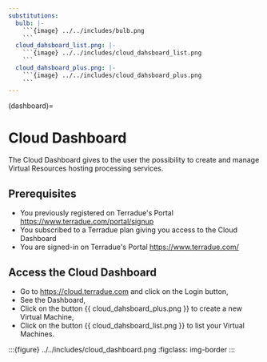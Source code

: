 ```yaml
---
substitutions:
  bulb: |-
    ```{image} ../../includes/bulb.png
    ```
  cloud_dahsboard_list.png: |-
    ```{image} ../../includes/cloud_dahsboard_list.png
    ```
  cloud_dahsboard_plus.png: |-
    ```{image} ../../includes/cloud_dahsboard_plus.png
    ```
---
```


(dashboard)=

# Cloud Dashboard

The Cloud Dashboard gives to the user the possibility to create and manage Virtual Resources hosting processing services.

## Prerequisites

- You previously registered on Terradue's Portal <https://www.terradue.com/portal/signup>
- You subscribed to a Terradue plan giving you access to the Cloud Dashboard
- You are signed-in on Terradue's Portal <https://www.terradue.com/>

## Access the Cloud Dashboard

- Go to <https://cloud.terradue.com> and click on the Login button,
- See the Dashboard,
- Click on the button {{ cloud_dahsboard_plus.png }} to create a new Virtual Machine,
- Click on the button {{ cloud_dahsboard_list.png }} to list your Virtual Machines.

:::{figure} ../../includes/cloud_dashboard.png
:figclass: img-border
:::
